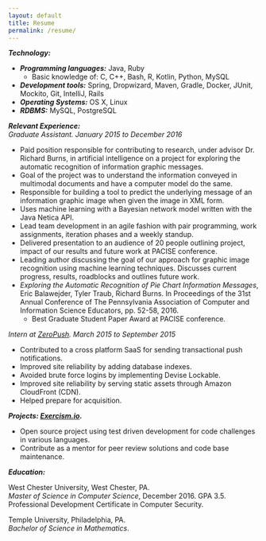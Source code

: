 ```yaml
---
layout: default
title: Resume
permalink: /resume/
---
```


***Technology​:***
* ***Programming languages:*** Java, Ruby
    * Basic knowledge of: C, C++, Bash, R, Kotlin, Python, MySQL
* ***Development tools:*** Spring, Dropwizard, Maven, Gradle, Docker, JUnit, Mockito, Git, IntelliJ, Rails
* ***Operating Systems:*** OS X, Linux
* ***RDBMS:*** MySQL, ​PostgreSQL

***Relevant Experience​:***<br>
*Graduate Assistant. January 2015 to December 2016*
* Paid position responsible for contributing to research, under advisor Dr. Richard Burns, in artificial
intelligence on a project for exploring the automatic recognition of information graphic messages.
* Goal of the project was to understand the information conveyed in ​multimodal documents and have a computer
model do the same.
* Responsible for building a tool to predict the underlying message of an information graphic image when 
given the image in XML form.
* Uses machine learning with a Bayesian network model written with the Java Netica API.
* Lead team development in an agile fashion with pair programming, work assignments, iteration phases and a
weekly standup.
* Delivered presentation to an audience of 20 people outlining project, impact of our results and future work at
PACISE conference.
* Leading author discussing the goal of our approach for graphic image recognition using machine learning
techniques. Discusses current progress, results, roadblocks and outlines future work.
* *Exploring the Automatic Recognition of Pie Chart Information Messages​*, Eric Balawejder, Tyler Traub, Richard
Burns. In Proceedings of the 31st Annual Conference of The Pennsylvania Association of Computer and Information
Science Educators, pp. 52-58, 2016.
    * Best Graduate Student Paper Award at PACISE conference.

*Intern at [ZeroPush](https://zeropush.com "zeropush.com"). March 2015 to September 2015*
* Contributed to a cross platform SaaS for sending transactional push notifications.
* Improved site reliability by adding database indexes.
* Avoided brute force logins by implementing Devise Lockable.
* Improved site reliability by serving static assets through Amazon CloudFront (CDN).
* Helped prepare for ​acquisition.


***Projects​: [Exercism.io](https://exercism.io "exercism.io").***
* Open source project using test driven development for code challenges in various languages.
* Contribute as a mentor for peer review solutions and code base maintenance.

***Education​:***<br>

West Chester University, West Chester, PA.<br>
*Master of Science in Computer Science*, December 2016. GPA 3.5.<br>
Professional Development Certificate in Computer Security.<br>

Temple University, Philadelphia, PA.<br>
*Bachelor of Science in Mathematics*.<br>
